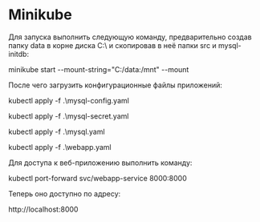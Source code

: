 # Minikube
 

Для запуска выполнить следующую команду, предварительно создав папку data в корне диска C:\ и скопировав в неё папки src и mysql-initdb:

minikube start --mount-string="C:/data:/mnt" --mount

После чего загрузить конфигурационные файлы приложений:

kubectl apply -f .\mysql-config.yaml

kubectl apply -f .\mysql-secret.yaml

kubectl apply -f .\mysql.yaml

kubectl apply -f .\webapp.yaml

Для доступа к веб-приложению выполнить команду:

kubectl port-forward svc/webapp-service 8000:8000

Теперь оно доступно по адресу:

http://localhost:8000
